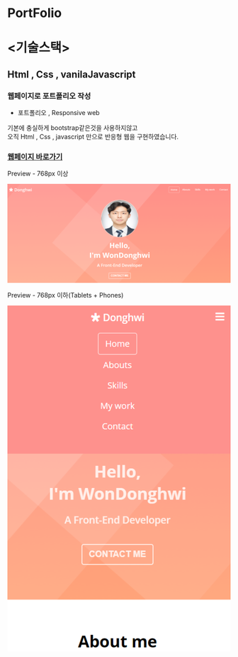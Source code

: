# PortFolio

# <기술스택>
## Html , Css , vanilaJavascript

### 웹페이지로  포트폴리오  작성

- 포트폴리오 ,  Responsive web

기본에 충실하게 bootstrap같은것을 사용하지않고 <br>
오직 Html , Css , javascript 만으로 
반응형 웹을 구현하였습니다.

### [웹페이지 바로가기](https://wondonghwi.github.io/Portfolio/)

Preview - 768px 이상

![](images/portfolio768++.PNG)

Preview - 768px 이하(Tablets + Phones)

![](images/portfolio768--.PNG)

